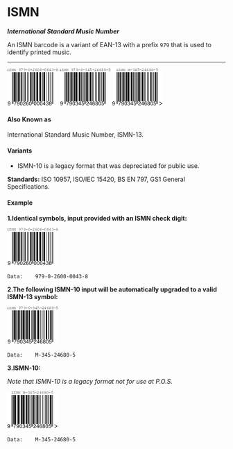 # ISMN

_**International Standard Music Number**_

An ISMN barcode is a variant of EAN-13 with a prefix `979` that is used to identify printed music.

---

![](/assets/ismn-1.png)            ![](/assets/ismn-2.png)          ![](/assets/ismn-3.png)

#### **Also Known as**

International Standard Music Number, ISMN-13.

#### Variants

* ISMN-10 is a legacy format that was depreciated for public use.

**Standards:** ISO 10957, ISO/IEC 15420, BS EN 797, GS1 General Specifications.

#### **Example**

**1.Identical symbols, input provided with an ISMN check digit:**

![](/assets/ismn-1.png)

```
Data:    979-0-2600-0043-8
```

**2.The following ISMN-10 input will be automatically upgraded to a valid ISMN-13 symbol:**

![](/assets/ismn-2.png)

```
Data:    M-345-24680-5
```

**3.ISMN-10:**

_Note that ISMN-10 is a legacy format not for use at P.O.S._

![](/assets/ismn-3.png)

```
Data:    M-345-24680-5
```



